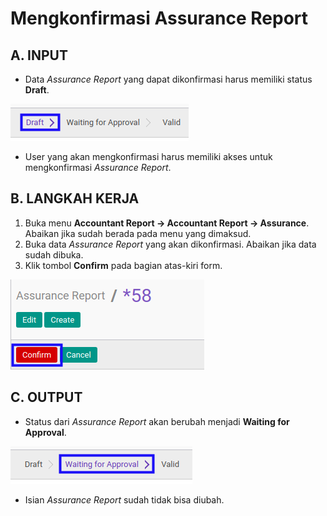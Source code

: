 # Mengkonfirmasi Assurance Report

## A. INPUT

* Data *Assurance Report* yang dapat dikonfirmasi harus memiliki status **Draft**.

![](../../img/assurance-report/status-draft.png)

* User yang akan mengkonfirmasi harus memiliki akses untuk mengkonfirmasi *Assurance Report*.

## B. LANGKAH KERJA

1. Buka menu **Accountant Report -> Accountant Report -> Assurance**. Abaikan jika sudah berada pada menu yang dimaksud.
2. Buka data *Assurance Report* yang akan dikonfirmasi. Abaikan jika data sudah dibuka.
3. Klik tombol **Confirm** pada bagian atas-kiri form.

![](../../img/assurance-report/tombol-confirm.png)

## C. OUTPUT

* Status dari *Assurance Report* akan berubah menjadi **Waiting for Approval**.

![](../../img/assurance-report/status-waiting-for-approval.png)

* Isian *Assurance Report* sudah tidak bisa diubah.
